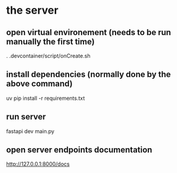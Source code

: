 # the server

## open virtual environement (needs to be run manually the first time)
. .devcontainer/script/onCreate.sh

## install dependencies (normally done by the above command)
uv pip install -r requirements.txt

## run server
fastapi dev main.py

## open server endpoints documentation
http://127.0.0.1:8000/docs
